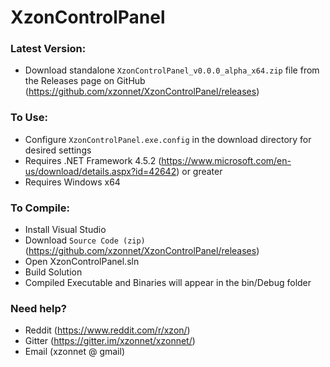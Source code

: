 # XzonControlPanel

### Latest Version:
* Download standalone ```XzonControlPanel_v0.0.0_alpha_x64.zip``` file from the Releases page on GitHub (https://github.com/xzonnet/XzonControlPanel/releases)

### To Use:
* Configure ```XzonControlPanel.exe.config``` in the download directory for desired settings
* Requires .NET Framework 4.5.2 (https://www.microsoft.com/en-us/download/details.aspx?id=42642) or greater
* Requires Windows x64

### To Compile:
* Install Visual Studio
* Download ```Source Code (zip)``` (https://github.com/xzonnet/XzonControlPanel/releases)
* Open XzonControlPanel.sln
* Build Solution
* Compiled Executable and Binaries will appear in the bin/Debug folder

### Need help?
* Reddit (https://www.reddit.com/r/xzon/)
* Gitter (https://gitter.im/xzonnet/xzonnet/)
* Email (xzonnet @ gmail)
